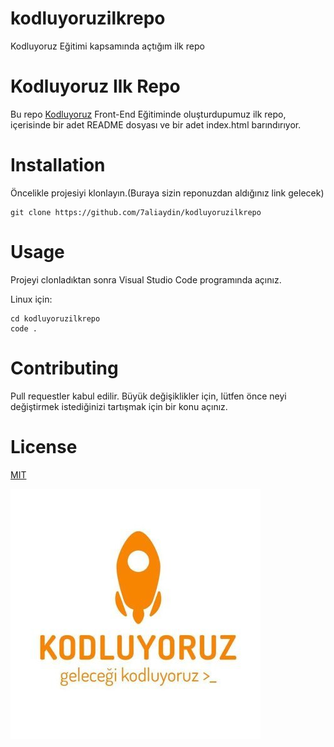 # kodluyoruzilkrepo
Kodluyoruz Eğitimi kapsamında açtığım ilk repo

# Kodluyoruz Ilk Repo
Bu repo [Kodluyoruz](https://www.kodluyoruz.org/) Front-End Eğitiminde oluşturdupumuz ilk repo, içerisinde bir adet README dosyası ve bir adet index.html barındırıyor.

# Installation
Öncelikle projesiyi klonlayın.(Buraya sizin reponuzdan aldığınız link gelecek)

```
git clone https://github.com/7aliaydin/kodluyoruzilkrepo
```

# Usage

Projeyi clonladıktan sonra Visual Studio Code programında açınız.

Linux için:

```
cd kodluyoruzilkrepo
code .
```
# Contributing

Pull requestler kabul edilir. Büyük değişiklikler için, lütfen önce neyi değiştirmek istediğinizi tartışmak için bir konu açınız.

# License

[MIT](https://github.com/7aliaydin/kodluyoruzilkrepo/blob/main/LICENSE)

![Kodluyoruz Logo](https://raw.githubusercontent.com/Kodluyoruz/taskforce/git/git/markdown-nedir-nasil-kullaniriz-/figures/kodluyoruz_logo.jpg)